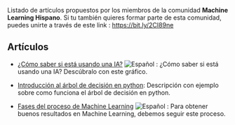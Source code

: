 Listado de artículos propuestos por los miembros de la comunidad **Machine Learning Hispano**. Si tu también quieres formar parte de esta comunidad, puedes unirte a través de este link : https://bit.ly/2CI89ne

## Artículos

* [¿Cómo saber si está usando una IA?](https://www.technologyreview.es/s/10738/como-saber-si-esta-usando-una-ia-descubralo-con-este-grafico?fbclid=IwAR0jBC2HooVH9RXiOIT77b84OTCa14mLZWEd06FJVAgc6ZIlh1b7snTwAoI) ![Español](http://www.kreativekorp.com/lib/flags/es.png) : ¿Cómo saber si está usando una IA? Descúbralo con este gráfico.

* [Introducción al árbol de decisión en python](http://www.aprendemachinelearning.com/arbol-de-decision-en-python-clasificacion-y-prediccion/): Descripción con ejemplo sobre como funciona el árbol de decisión en python.

* [Fases del proceso de Machine Learning](https://iartificial.net/fases-del-proceso-de-machine-learning/) ![Español](http://www.kreativekorp.com/lib/flags/es.png) : Para obtener buenos resultados en Machine Learning, debemos seguir este proceso.